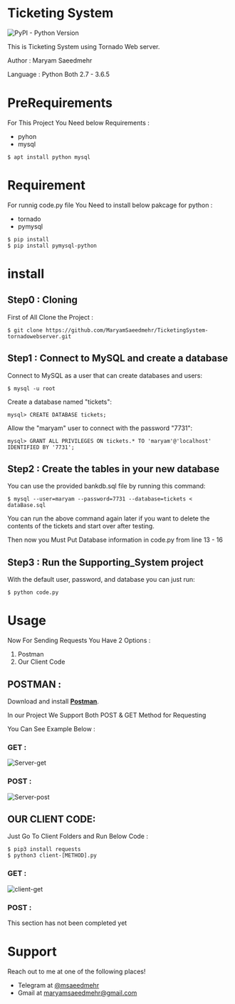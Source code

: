 # Ticketing System

![PyPI - Python Version](https://img.shields.io/pypi/pyversions/Django.svg)


This is Ticketing System using Tornado Web server.

Author : Maryam Saeedmehr

Language : Python Both 2.7 - 3.6.5




# **PreRequirements**

For This Project You Need below Requirements :
- pyhon
- mysql

```shell
$ apt install python mysql
```

# **Requirement**

For runnig code.py file You Need to install below pakcage for python  :

- tornado 
- pymysql


```shell
$ pip install 
$ pip install pymysql-python
```

# **install**
## Step0 : Cloning

First of All Clone the Project : 

```shell
$ git clone https://github.com/MaryamSaeedmehr/TicketingSystem-tornadowebserver.git
```

## Step1 : Connect to MySQL and create a database

Connect to MySQL as a user that can create databases and users:

```shell
$ mysql -u root
```
    
Create a database named "tickets":
    
```shell
mysql> CREATE DATABASE tickets;
```
    
Allow the "maryam" user to connect with the password "7731":
    
```shell
mysql> GRANT ALL PRIVILEGES ON tickets.* TO 'maryam'@'localhost' IDENTIFIED BY '7731';
```

## Step2 : Create the tables in your new database

You can use the provided bankdb.sql file by running this command:

```shell
$ mysql --user=maryam --password=7731 --database=tickets < dataBase.sql
```

You can run the above command again later if you want to delete the
contents of the tickets and start over after testing.

Then now you Must Put Database information in code.py from line 13 - 16

## Step3 : Run the Supporting_System project


With the default user, password, and database you can just run:

```shell
$ python code.py
```

# **Usage**

Now For Sending Requests You Have 2 Options :
1. Postman
2. Our Client Code

## POSTMAN :
Download and install <a href="https://www.getpostman.com/apps" target="_blank">**Postman**</a>. 

In our Project We Support Both POST & GET Method for Requesting

You Can See Example Below : 

### GET :


![Server-get](https://user-images.githubusercontent.com/49061503/55613300-a3bd0080-579f-11e9-9c3c-e3ba3ba4c679.gif)



### POST :


![Server-post](https://user-images.githubusercontent.com/49061503/55613678-850b3980-57a0-11e9-9054-2b7ceb01674b.gif)


## OUR CLIENT CODE:

Just Go To Client Folders and Run Below Code : 

```shell 
$ pip3 install requests
$ python3 client-[METHOD].py
```

### GET :


![client-get](https://user-images.githubusercontent.com/49061503/55613796-cbf92f00-57a0-11e9-97b2-402ae3886506.gif)



### POST :


This section has not been completed yet


# **Support**

Reach out to me at one of the following places!

- Telegram at <a href="https://t.me/msaeedmehr" target="_blank">@msaeedmehr</a>
- Gmail at <a href="mailto:maryamsaeedmehr@gmail.com" target="_blank">maryamsaeedmehr@gmail.com</a>
